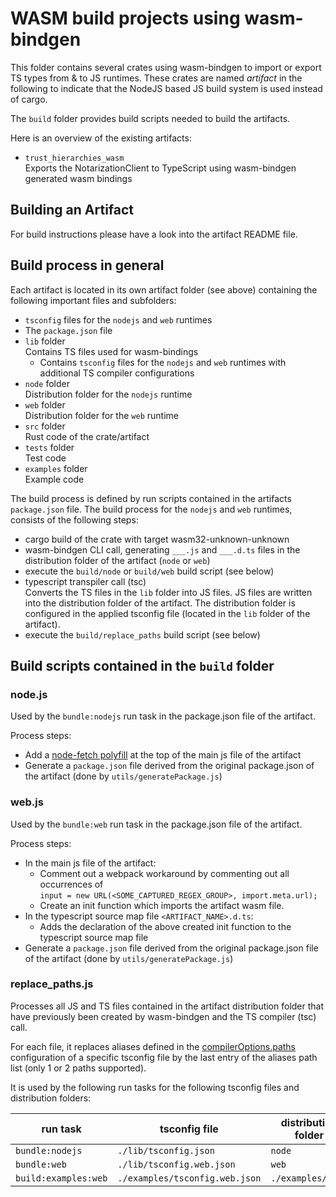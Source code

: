 # WASM build projects using wasm-bindgen

This folder contains several crates using wasm-bindgen to import or export TS types from & to JS runtimes. These crates
are named _artifact_ in the following to indicate that the NodeJS based JS build system is used instead of cargo.

The `build` folder provides build scripts needed to build the artifacts.

Here is an overview of the existing artifacts:

- `trust_hierarchies_wasm`<br>
  Exports the NotarizationClient to TypeScript using wasm-bindgen generated wasm bindings

## Building an Artifact

For build instructions please have a look into the artifact README file.

## Build process in general

Each artifact is located in its own artifact folder (see above) containing the following important files and subfolders:

- `tsconfig` files for the `nodejs` and `web` runtimes
- The `package.json` file
- `lib` folder<br>
  Contains TS files used for wasm-bindings
  - Contains `tsconfig` files for the `nodejs` and `web` runtimes with additional TS compiler configurations
- `node` folder<br>
  Distribution folder for the `nodejs` runtime
- `web` folder<br>
  Distribution folder for the `web` runtime
- `src` folder<br>
  Rust code of the crate/artifact
- `tests` folder<br>
  Test code
- `examples` folder<br>
  Example code

The build process is defined by run scripts contained in the artifacts `package.json` file.
The build process for the `nodejs` and `web` runtimes, consists of the following steps:

- cargo build of the crate with target wasm32-unknown-unknown
- wasm-bindgen CLI call, generating `___.js` and `___.d.ts` files in the distribution folder of the artifact (`node` or
  `web`)
- execute the `build/node` or `build/web` build script (see below)
- typescript transpiler call (tsc)<br>
  Converts the TS files in the `lib` folder into JS files.
  JS files are written into the distribution folder of the artifact.
  The distribution folder is configured
  in the applied tsconfig file (located in the `lib` folder of the artifact).
- execute the `build/replace_paths` build script (see below)

## Build scripts contained in the `build` folder

### node.js

Used by the `bundle:nodejs` run task in the package.json file of the artifact.

Process steps:

- Add a [node-fetch polyfill](https://github.com/seanmonstar/reqwest/issues/910)
  at the top of the main js file of the artifact
- Generate a `package.json` file derived from the original package.json of the artifact
  (done by `utils/generatePackage.js`)

### web.js

Used by the `bundle:web` run task in the package.json file of the artifact.

Process steps:

- In the main js file of the artifact:
  - Comment out a webpack workaround by commenting out all occurrences of<br>
    `input = new URL(<SOME_CAPTURED_REGEX_GROUP>, import.meta.url);`
  - Create an init function which imports the artifact wasm file.
- In the typescript source map file `<ARTIFACT_NAME>.d.ts`:
  - Adds the declaration of the above created init function to the typescript source map file
- Generate a `package.json` file derived from the original package.json file of the artifact
  (done by `utils/generatePackage.js`)

### replace_paths.js

Processes all JS and TS files contained in the artifact distribution folder that have previously been created
by wasm-bindgen and the TS compiler (tsc) call.

For each file, it replaces aliases defined in the
[compilerOptions.paths](https://www.typescriptlang.org/docs/handbook/modules/reference.html#paths)
configuration of a specific
tsconfig file by the last entry of the aliases path list (only 1 or 2 paths supported).

It is used by the following run tasks for the following tsconfig files and distribution folders:

| run task             | tsconfig file                  | distribution folder |
| -------------------- | ------------------------------ | ------------------- |
| `bundle:nodejs`      | `./lib/tsconfig.json`          | `node`              |
| `bundle:web`         | `./lib/tsconfig.web.json`      | `web`               |
| `build:examples:web` | `./examples/tsconfig.web.json` | `./examples/dist`   |
